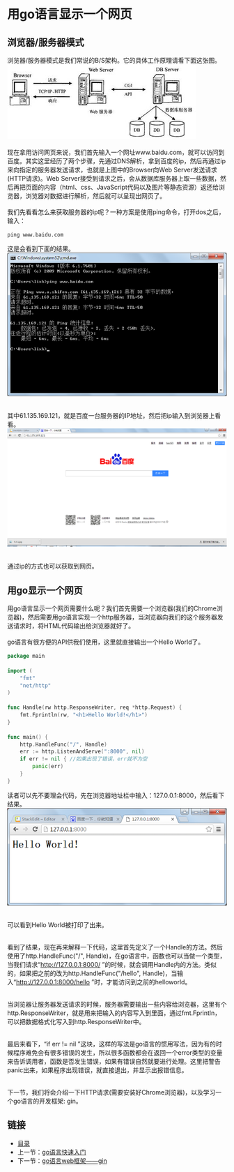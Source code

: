 # 用go语言显示一个网页

## 浏览器/服务器模式
浏览器/服务器模式是我们常说的B/S架构。它的具体工作原理请看下面这张图。
![](./imgs/5.3/5.3-1.jpg?raw=true)<br><br>
现在拿用访问网页来说，我们首先输入一个网址www.baidu.com，就可以访问到百度。其实这里经历了两个步骤，先通过DNS解析，拿到百度的ip，然后再通过ip来向指定的服务器发送请求，也就是上图中的Browser向Web Server发送请求(HTTP请求)。Web Server接受到请求之后，会从数据库服务器上取一些数据，然后再把页面的内容（html、css、JavaScript代码以及图片等静态资源）返还给浏览器，浏览器对数据进行解析，然后就可以呈现出网页了。 <br> <br>
我们先看看怎么来获取服务器的ip呢？一种方案是使用ping命令，打开dos之后，输入：<br>
``` shell
ping www.baidu.com
```
这是会看到下面的结果。<br>
![](./imgs/5.3/5.3-2.png?raw=true)<br><br>

其中61.135.169.121，就是百度一台服务器的IP地址，然后把ip输入到浏览器上看看。<br>
![](./imgs/5.3/5.3-3.png?raw=true)<br><br>

通过ip的方式也可以获取到网页。

## 用go显示一个网页
用go语言显示一个网页需要什么呢？我们首先需要一个浏览器(我们的Chrome浏览器)，然后需要用go语言实现一个http服务器，当浏览器向我们的这个服务器发送请求时，将HTML代码输出给浏览器就好了。<br><br>
go语言有很方便的API供我们使用，这里就直接输出一个Hello World了。
``` go
package main

import (
	"fmt"
	"net/http"
)

func Handle(rw http.ResponseWriter, req *http.Request) {
	fmt.Fprintln(rw, "<h1>Hello World!</h1>")
}

func main() {
	http.HandleFunc("/", Handle)
	err := http.ListenAndServe(":8000", nil)
	if err != nil { //如果出现了错误，err就不为空
		panic(err)
	}
}

```
读者可以先不要理会代码，先在浏览器地址栏中输入：127.0.0.1:8000，然后看下结果。<br>
![](./imgs/5.3/5.3-4.png?raw=true)<br><br>

可以看到Hello World被打印了出来。 <br><br>

看到了结果，现在再来解释一下代码，这里首先定义了一个Handle的方法。然后使用了http.HandleFunc("/", Handle)，在go语言中，函数也可以当做一个类型，当我们请求“http://127.0.0.1:8000/ ”的时候，就会调用Handle内的方法。类似的，如果把之前的改为http.HandleFunc("/hello", Handle)，当输入“http://127.0.0.1:8000/hello ”时，才能访问到之前的helloworld。 <br><br>

当浏览器让服务器发送请求的时候，服务器需要输出一些内容给浏览器，这里有个http.ResponseWriter，就是用来把输入的内容写入到里面，通过fmt.Fprintln，可以把数据格式化写入到http.ResponseWriter中。 <br><br>

最后来看下，“if err != nil ”这块，这样的写法是go语言的惯用写法，因为有的时候程序难免会有很多错误的发生，所以很多函数都会在返回一个error类型的变量来告诉调用者，函数是否发生错误，如果有错误自然就要进行处理。这里把警告panic出来，如果程序出现错误，就直接退出，并显示出报错信息。<br><br>

下一节，我们将会介绍一下HTTP请求(需要安装好Chrome浏览器)，以及学习一个go语言的开发框架: gin。


## 链接
- [目录](directory.md)  
- 上一节：[go语言快速入门](5.2.md)  
- 下一节：[go语言web框架——gin](5.4.md)
